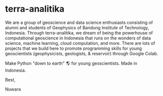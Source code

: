 # terra-analitika

We are a group of geoscience and data science enthusiasts consisting of alumni and students of Geophysics of Bandung Institute of Technology, Indonesia. Through terra-analitika, we dream of being the powerhouse of computational geoscience in Indonesia that runs on the wonders of data science, machine learning, cloud computation, and more. There are lots of projects that we build here to promote programming skills for young geoscientists (geophysicists, geologists, & reservoir) through Google Colab. 

Make Python "down to earth" 🌎 for young geoscientists. Made in Indonesia. 

Best, 

Nuwara
